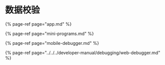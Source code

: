 # 数据校验

{% page-ref page="app.md" %}

{% page-ref page="mini-programs.md" %}

{% page-ref page="mobile-debugger.md" %}

{% page-ref page="../../../developer-manual/debugging/web-debugger.md" %}




